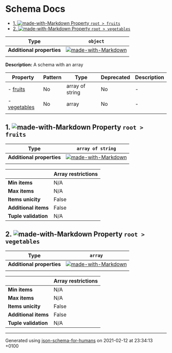 # Schema Docs

- [1. ![made-with-Markdown](https://img.shields.io/badge/Optional-yellow) Property `root > fruits`](#fruits)
- [2. ![made-with-Markdown](https://img.shields.io/badge/Optional-yellow) Property `root > vegetables`](#vegetables)

| Type | `object` |
| ---- | --- |
| **Additional properties** |[![made-with-Markdown](https://img.shields.io/badge/Any%20type-allowed-green)](# "Additional Properties of any type are allowed.")|
|  |  |

**Description:** A schema with an array

| Property | Pattern | Type | Deprecated | Description |
| -------- | ------- | ---- | ---------- | ----------- |
|-  [fruits](#fruits)|No|array of string|No|-|
|-  [vegetables](#vegetables)|No|array|No|-|
|  |  |  |  |  |

## <a name="fruits"></a>1. ![made-with-Markdown](https://img.shields.io/badge/Optional-yellow) Property `root > fruits`

| Type | `array of string` |
| ---- | --- |
| **Additional properties** |[![made-with-Markdown](https://img.shields.io/badge/Any%20type-allowed-green)](# "Additional Properties of any type are allowed.")|
|  |  |

|                       | Array restrictions |
| --------------------- | ------------------ |
| **Min items**         | N/A |
| **Max items**         | N/A |
| **Items unicity**     | False |
| **Additional items**  | False |
| **Tuple validation**  | N/A |

## <a name="vegetables"></a>2. ![made-with-Markdown](https://img.shields.io/badge/Optional-yellow) Property `root > vegetables`

| Type | `array` |
| ---- | --- |
| **Additional properties** |[![made-with-Markdown](https://img.shields.io/badge/Any%20type-allowed-green)](# "Additional Properties of any type are allowed.")|
|  |  |

|                       | Array restrictions |
| --------------------- | ------------------ |
| **Min items**         | N/A |
| **Max items**         | N/A |
| **Items unicity**     | False |
| **Additional items**  | False |
| **Tuple validation**  | N/A |

----------------------------------------------------------------------------------------------------------------------------
Generated using [json-schema-for-humans](https://github.com/coveooss/json-schema-for-humans) on 2021-02-12 at 23:34:13 +0100